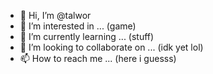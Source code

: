 - 👋 Hi, I’m @talwor 
- 👀 I’m interested in ... (game)
- 🌱 I’m currently learning ... (stuff)
- 💞️ I’m looking to collaborate on ... (idk yet lol)
- 📫 How to reach me ... (here i guesss)

<!---
talwor/talwor is a ✨ special ✨ repository because its `README.md` (this file) appears on your GitHub profile.
You can click the Preview link to take a look at your changes.
--->
